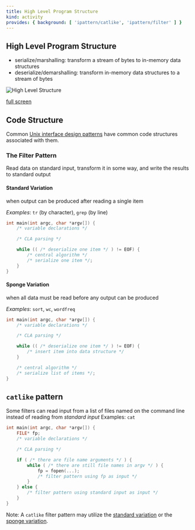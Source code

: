 ```yaml
---
title: High Level Program Structure
kind: activity
provides: { background: [ 'ipattern/catlike', 'ipattern/filter' ] }
---
```


## High Level Program Structure

- serialize/marshalling: transform a stream of bytes to in-memory data structures
- deserialize/demarshalling: transform in-memory data structures to a stream of bytes

![High Level Structure](/assets/images/program_highlevel_structure_small.svg)

[full screen](/assets/images/program_highlevel_structure.svg)

## Code Structure

Common
[Unix interface design patterns](http://www.catb.org/esr/writings/taoup/html/ch11s06.html)
have common code structures associated with them.

### The Filter Pattern

Read data on standard input, transform it in some way, and write the
results to standard output

#### Standard Variation

when output can be produced after reading a single item

*Examples*: `tr` (by character), `grep` (by line)

~~~~ c
int main(int argc, char *argv[]) {
    /* variable declarations */

    /* CLA parsing */

    while (( /* deserialize one item */ ) != EOF) {
        /* central algorithm */
        /* serialize one item */;
    }
}
~~~~

#### Sponge Variation

when all data must be read before any output can be produced

*Examples*: `sort`, `wc`, `wordfreq`

~~~~ c
int main(int argc, char *argv[]) {
    /* variable declarations */

    /* CLA parsing */

    while (( /* deserialize one item */ ) != EOF) {
        /* insert item into data structure */
    }

    /* central algorithm */
    /* serialize list of items */;
}
~~~~

## `catlike` pattern

Some filters can read input from a list of files named on the command
line instead of reading from *standard input*
Examples: `cat`


~~~~ c
int main(int argc, char *argv[]) {
    FILE* fp;
    /* variable declarations */

    /* CLA parsing */

    if ( /* there are file name arguments */ ) {
        while ( /* there are still file names in argv */ ) {
            fp = fopen(...);
            /* filter pattern using fp as input */
        }
    } else {
        /* filter pattern using standard input as input */
    }
}
~~~~

Note: A `catlike` filter pattern may utilize the
[standard variation](#standard-variation) or the
[sponge variation](#sponge-variation).
